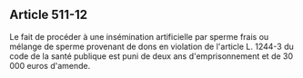 Article 511-12
----
Le fait de procéder à une insémination artificielle par sperme frais ou mélange
de sperme provenant de dons en violation de l'article L. 1244-3 du code de la
santé publique est puni de deux ans d'emprisonnement et de 30 000 euros
d'amende.
